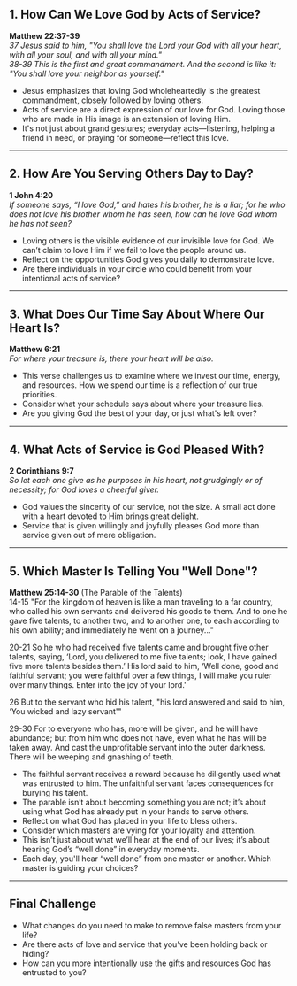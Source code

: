 ## 1. How Can We Love God by Acts of Service?

**Matthew 22:37-39**  
*37 Jesus said to him, "You shall love the Lord your God with all your heart, with all your soul, and with all your mind."*  
*38-39 This is the first and great commandment. And the second is like it: "You shall love your neighbor as yourself."*

- Jesus emphasizes that loving God wholeheartedly is the greatest commandment, closely followed by loving others.  
- Acts of service are a direct expression of our love for God. Loving those who are made in His image is an extension of loving Him.  
- It's not just about grand gestures; everyday acts—listening, helping a friend in need, or praying for someone—reflect this love.  

---

## 2. How Are You Serving Others Day to Day?

**1 John 4:20**  
*If someone says, “I love God,” and hates his brother, he is a liar; for he who does not love his brother whom he has seen, how can he love God whom he has not seen?*

- Loving others is the visible evidence of our invisible love for God. We can’t claim to love Him if we fail to love the people around us.  
- Reflect on the opportunities God gives you daily to demonstrate love.  
- Are there individuals in your circle who could benefit from your intentional acts of service?

---

## 3. What Does Our Time Say About Where Our Heart Is?

**Matthew 6:21**  
*For where your treasure is, there your heart will be also.*

- This verse challenges us to examine where we invest our time, energy, and resources. How we spend our time is a reflection of our true priorities.  
- Consider what your schedule says about where your treasure lies.  
- Are you giving God the best of your day, or just what's left over?

---

## 4. What Acts of Service is God Pleased With?

**2 Corinthians 9:7**  
*So let each one give as he purposes in his heart, not grudgingly or of necessity; for God loves a cheerful giver.*

- God values the sincerity of our service, not the size. A small act done with a heart devoted to Him brings great delight.  
- Service that is given willingly and joyfully pleases God more than service given out of mere obligation.  

---

## 5. Which Master Is Telling You "Well Done"?

**Matthew 25:14-30** (The Parable of the Talents)  
14-15 "For the kingdom of heaven is like a man traveling to a far country, who called his own servants and delivered his goods to them. And to one he gave five talents, to another two, and to another one, to each according to his own ability; and immediately he went on a journey..."

20-21 So he who had received five talents came and brought five other talents, saying, ‘Lord, you delivered to me five talents; look, I have gained five more talents besides them.’ His lord said to him, ‘Well done, good and faithful servant; you were faithful over a few things, I will make you ruler over many things. Enter into the joy of your lord.'

26 But to the servant who hid his talent, "his lord answered and said to him, ‘You wicked and lazy servant'" 

29-30 For to everyone who has, more will be given, and he will have abundance; but from him who does not have, even what he has will be taken away. And cast the unprofitable servant into the outer darkness. There will be weeping and gnashing of teeth.

- The faithful servant receives a reward because he diligently used what was entrusted to him. The unfaithful servant faces consequences for burying his talent.  
- The parable isn’t about becoming something you are not; it’s about using what God has already put in your hands to serve others.  
- Reflect on what God has placed in your life to bless others.  
- Consider which masters are vying for your loyalty and attention.  
- This isn’t just about what we’ll hear at the end of our lives; it’s about hearing God’s “well done” in everyday moments.  
- Each day, you'll hear “well done” from one master or another. Which master is guiding your choices?

---

## Final Challenge

- What changes do you need to make to remove false masters from your life?  
- Are there acts of love and service that you’ve been holding back or hiding?  
- How can you more intentionally use the gifts and resources God has entrusted to you?